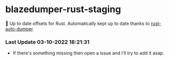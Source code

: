 # blazedumper-rust-staging

🚀 Up to date offsets for Rust. Automatically kept up to date thanks to [rust-auto-dumper](https://github.com/Akandesh/rust-auto-dumper).


### Last Update 03-10-2022 18:21:31
- If there's something missing then open a issue and i'll try to add it asap.